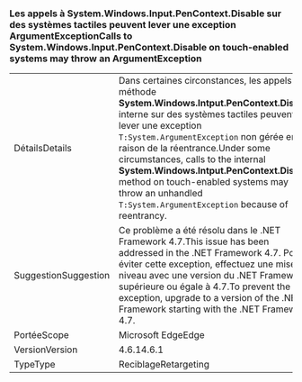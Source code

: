 ### <a name="calls-to-systemwindowsinputpencontextdisable-on-touch-enabled-systems-may-throw-an-argumentexception"></a><span data-ttu-id="ad4c7-101">Les appels à System.Windows.Input.PenContext.Disable sur des systèmes tactiles peuvent lever une exception ArgumentException</span><span class="sxs-lookup"><span data-stu-id="ad4c7-101">Calls to System.Windows.Input.PenContext.Disable on touch-enabled systems may throw an ArgumentException</span></span>

|   |   |
|---|---|
|<span data-ttu-id="ad4c7-102">Détails</span><span class="sxs-lookup"><span data-stu-id="ad4c7-102">Details</span></span>|<span data-ttu-id="ad4c7-103">Dans certaines circonstances, les appels à la méthode <strong>System.Windows.Intput.PenContext.Disable</strong> interne sur des systèmes tactiles peuvent lever une exception <code>T:System.ArgumentException</code> non gérée en raison de la réentrance.</span><span class="sxs-lookup"><span data-stu-id="ad4c7-103">Under some circumstances, calls to the internal <strong>System.Windows.Intput.PenContext.Disable</strong> method on touch-enabled systems may throw an unhandled <code>T:System.ArgumentException</code> because of reentrancy.</span></span>|
|<span data-ttu-id="ad4c7-104">Suggestion</span><span class="sxs-lookup"><span data-stu-id="ad4c7-104">Suggestion</span></span>|<span data-ttu-id="ad4c7-105">Ce problème a été résolu dans le .NET Framework 4.7.</span><span class="sxs-lookup"><span data-stu-id="ad4c7-105">This issue has been addressed in the .NET Framework 4.7.</span></span> <span data-ttu-id="ad4c7-106">Pour éviter cette exception, effectuez une mise à niveau avec une version du .NET Framework supérieure ou égale à 4.7.</span><span class="sxs-lookup"><span data-stu-id="ad4c7-106">To prevent the exception, upgrade to a version of the .NET Framework starting with the .NET Framework 4.7.</span></span>|
|<span data-ttu-id="ad4c7-107">Portée</span><span class="sxs-lookup"><span data-stu-id="ad4c7-107">Scope</span></span>|<span data-ttu-id="ad4c7-108">Microsoft Edge</span><span class="sxs-lookup"><span data-stu-id="ad4c7-108">Edge</span></span>|
|<span data-ttu-id="ad4c7-109">Version</span><span class="sxs-lookup"><span data-stu-id="ad4c7-109">Version</span></span>|<span data-ttu-id="ad4c7-110">4.6.1</span><span class="sxs-lookup"><span data-stu-id="ad4c7-110">4.6.1</span></span>|
|<span data-ttu-id="ad4c7-111">Type</span><span class="sxs-lookup"><span data-stu-id="ad4c7-111">Type</span></span>|<span data-ttu-id="ad4c7-112">Reciblage</span><span class="sxs-lookup"><span data-stu-id="ad4c7-112">Retargeting</span></span>|

